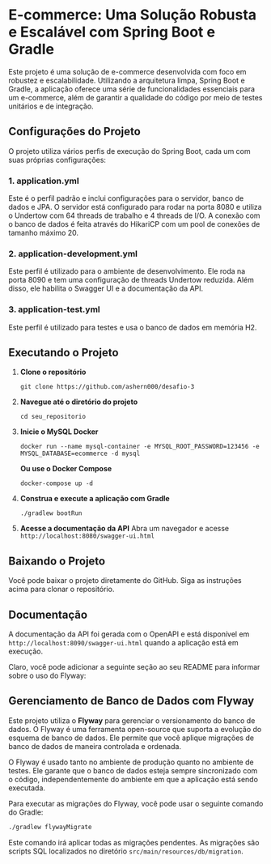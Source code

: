 # E-commerce: Uma Solução Robusta e Escalável com Spring Boot e Gradle

Este projeto é uma solução de e-commerce desenvolvida com foco em robustez e escalabilidade. Utilizando a arquitetura limpa, Spring Boot e Gradle, a aplicação oferece uma série de funcionalidades essenciais para um e-commerce, além de garantir a qualidade do código por meio de testes unitários e de integração.

## Configurações do Projeto

O projeto utiliza vários perfis de execução do Spring Boot, cada um com suas próprias configurações:

### 1. application.yml

Este é o perfil padrão e inclui configurações para o servidor, banco de dados e JPA. O servidor está configurado para rodar na porta 8080 e utiliza o Undertow com 64 threads de trabalho e 4 threads de I/O. A conexão com o banco de dados é feita através do HikariCP com um pool de conexões de tamanho máximo 20.

### 2. application-development.yml

Este perfil é utilizado para o ambiente de desenvolvimento. Ele roda na porta 8090 e tem uma configuração de threads Undertow reduzida. Além disso, ele habilita o Swagger UI e a documentação da API.

### 3. application-test.yml

Este perfil é utilizado para testes e usa o banco de dados em memória H2.

## Executando o Projeto

1. **Clone o repositório**
   ```
   git clone https://github.com/ashern000/desafio-3
   ```
2. **Navegue até o diretório do projeto**
   ```
   cd seu_repositorio
   ```
   
3. **Inicie o MySQL Docker**
   ```
   docker run --name mysql-container -e MYSQL_ROOT_PASSWORD=123456 -e MYSQL_DATABASE=ecommerce -d mysql
   ```
   
   **Ou use o Docker Compose**
   ```
   docker-compose up -d
   ```

4. **Construa e execute a aplicação com Gradle**
   ```
   ./gradlew bootRun
   ```
   
5. **Acesse a documentação da API**
   Abra um navegador e acesse `http://localhost:8080/swagger-ui.html`

## Baixando o Projeto

Você pode baixar o projeto diretamente do GitHub. Siga as instruções acima para clonar o repositório.

## Documentação

A documentação da API foi gerada com o OpenAPI e está disponível em `http://localhost:8090/swagger-ui.html` quando a aplicação está em execução.


Claro, você pode adicionar a seguinte seção ao seu README para informar sobre o uso do Flyway:

## Gerenciamento de Banco de Dados com Flyway

Este projeto utiliza o **Flyway** para gerenciar o versionamento do banco de dados. O Flyway é uma ferramenta open-source que suporta a evolução do esquema de banco de dados. Ele permite que você aplique migrações de banco de dados de maneira controlada e ordenada.

O Flyway é usado tanto no ambiente de produção quanto no ambiente de testes. Ele garante que o banco de dados esteja sempre sincronizado com o código, independentemente do ambiente em que a aplicação está sendo executada.

Para executar as migrações do Flyway, você pode usar o seguinte comando do Gradle:

```bash
./gradlew flywayMigrate
```

Este comando irá aplicar todas as migrações pendentes. As migrações são scripts SQL localizados no diretório `src/main/resources/db/migration`.
